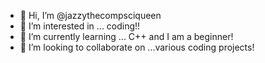 - 👋 Hi, I’m @jazzythecompsciqueen
- 👀 I’m interested in ... coding!!
- 🌱 I’m currently learning ... C++ and I am a beginner!
- 💞️ I’m looking to collaborate on ...various coding projects!


<!---
jazzythecompsciqueen/jazzythecompsciqueen is a ✨ special ✨ repository because its `README.md` (this file) appears on your GitHub profile.
You can click the Preview link to take a look at your changes.
--->
